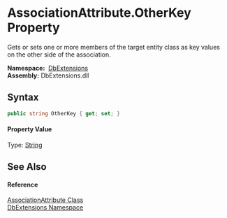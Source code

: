 AssociationAttribute.OtherKey Property
======================================
Gets or sets one or more members of the target entity class as key values on the other side of the association.

  **Namespace:**  [DbExtensions][1]  
  **Assembly:** DbExtensions.dll

Syntax
------

```csharp
public string OtherKey { get; set; }
```

#### Property Value
Type: [String][2]

See Also
--------

#### Reference
[AssociationAttribute Class][3]  
[DbExtensions Namespace][1]  

[1]: ../README.md
[2]: http://msdn.microsoft.com/en-us/library/s1wwdcbf
[3]: README.md